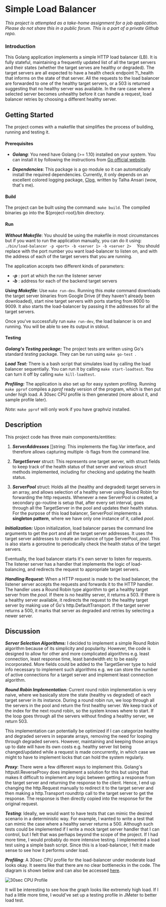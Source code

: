# Simple Load Balancer

_This project is attempted as a take-home assignment for a job application. Please do not share this in a public forum. This is a part of a private Github repo._

### Introduction

This Golang application implements a simple HTTP load balancer (LB). It is fully stateful, maintaining a frequently updated list of all the target servers and their states (whether the target serves are healthy or degraded). The target servers are all expected to have a health check endpoint ?\\\_health that informs on the state of that server. All the requests to the load balancer are forwarded to one of the healthy target servers, or a 503 is returned suggesting that no healthy server was available. In the rare case where a selected server becomes unhealthy before it can handle a request, load balancer retries by choosing a different healthy server.

## Getting Started

The project comes with a makefile that simplifies the process of building, running and testing it.

#### Prerequisites

* **_Golang_**: You need have Golang (>= 1.10) installed on your system. You can install it by following the instructions from [Go official website](https://golang.org/).

* **_Dependencies_**: This package is a go module so it can automatically install the required dependencies. Currently, it only depends on an excellent colored logging package, [Clog](https://github.com/teejays/clog), written by Talha Ansari (wow, that's me).

#### Build

The project can be built using the command: ```make build```. The compiled binaries go into the ${project-root}/bin directory.

#### Run

**_Without Makefile_**: You should be using the makefile in most circumstances but if you want to run the application manually, you can do it using:
 ```./bin/load-balancer -p <port> -b <server 1> -b <server 2>  ```
You should replace <port> with the port number you want load-balancer to listen on, and <server _n_> with the address of each of the target servers that you are running.

The application accepts two different kinds of parameters:

* **_-p_** : port at which the run the listener server
* **_-b_** : address for each of the backend target servers

**_Using Makefile_**: Use ```make run-dev```. Running this _make_ command downloads the target server binaries from Google Drive (if they haven't already been downloaded), start nine target servers with ports starting from 9000 to 9009. It also starts the load-balancer by passing it the addresses for all the target servers.

Once you've successfully run ```make run-dev```, the load balancer is on and running. You will be able to see its output in stdout. 

#### Testing

**_Golang's Testing package:_** The project tests are written using Go's standard _testing_ package. They can be run using ```make go-test ```. 

**_Load Test:_** There is a bash script that simulates load by calling the load balancer sequentially. You can run it by calling ```make start-loadtest```. You can turn it off by calling ```make kill-loadtest```.

**_Profiling:_** The application is also set up for easy system profiling. Running ```make pprof``` compiles a _pprof_ ready version of the program, which is then put under high load. A 30sec CPU profile is then generated (more about it, and sample profile later).

_Note:_ ```make pprof``` will only work if you have graphviz installed.


## Description

This project code has three main components/entities:

1. **_ServerAddresses_** []string: This implements the flag.Var interface, and therefore allows capturing multiple -b flags from the command line.

2. **_TargetServer_** struct: This represents one target server, with struct fields to keep track of the health status of that server and various struct methods implemented, including for checking and updating the health status.

3. **_ServerPool_** struct: Holds all the (healthy and degraded) target servers in an array, and allows selection of a healthy server using Round Robin for forwarding the http requests. Whenever a new ServerPool is created, a secondary go-routine is setup that, after every set interval, goes through all the TargetServer in the pool and updates their health status. For the purpose of this load balancer, ServerPool implements a **singleton pattern**, where we have only one instance of it, called _pool_.

**_Initialization:_** Upon initialization, load balancer parses the command line arguments to get the port and all the target server addresses. It uses the target server addresses to create an instance of type ServerPool, _pool_. This is also starts a goroutine to periodically check the health status of the target servers.

Eventually, the load balancer starts it's own server to listen for requests. The listener server has a handler that implements the logic of load-balancing, and redirects the request to appropriate target servers.

**_Handling Request:_** When a HTTP request is made to the load balancer, the listener server accepts the requests and forwards it to the HTTP handler. The handler uses a Round Robin type algorithm to get a healthy target server from the _pool_. If there is no healthy server, it returns a 503. If there is a healthy server available, it redirects the request to the healthy target server by making use of Go's http.DefaultTransport. If the target server returns a 500, it marks that server as degraded and retries by selecting a newer server.


## Discussion

**_Server Selection Algorithms:_** I decided to implement a simple Round Robin algorithm because of its simplicity and popularity. However, the code is designed to allow for other and more complicated algorithms e.g. least connection, least response time, least bandwidth etc to be easily incorporated. More fields could be added to the TargetServer type to hold info necessary to implement such algorithms e.g. we can store the number of active connections for a target server and implement least connection algorithm.


**_Round Robin Implementation:_** Current round robin implementation is very naive, where we basically store the state (healthy vs degraded) of each target server in its instance. During a round robin run, we loop through all the servers in the pool and return the first healthy server. We keep track of the index for the next round robin, so the system knows where to start. If the loop goes through all the servers without finding a healthy server, we return 503.

This implementation can potentially be optimized if I can categorize healthy and degraded servers in separate arrays, removing the need for looping through degraded servers. However, maintaining and keeping those arrays up to date will have its own costs e.g. healthy server list being changed/updated while a request is made concurrently, in which case we might to have to implement locks that can hold the system regularly.

**_Proxy_**: There were a few different ways to implement this. Golang's httputil.ReverseProxy does implement a solution for this but using that makes it difficult to implement any logic between getting a response from the target server and returning the response to the client. Hence, I end up changing the http.Request manually to redirect it to the target server and then making a http.Transport roundtrip call to the target server to get the response. The response is then directly copied into the response for the original request.


**_Testing_**: Ideally, we would  want to have tests that can mimic the desired scenario in a deterministic way. For example, I wanted to write a test that can mimic the case where a healthy server returns a 500. Although such tests could be implemented if I write a mock target server handler that I can control, but I felt that was perhaps beyond the scope of the project. If I had more time, I would probably do more intensive testing. I implemented a load test using a simple bash script. Since this is a load-balancer, I felt it made sense to see how it performs under load.


**_Profiling_**: A 30sec CPU profile for the load-balancer under moderate load looks okay. It seems like that there are no clear bottlenecks in the code. The diagram is shown below and can also be accessed [here](https://imgur.com/a/Qadz6ZD).

![30sec CPU Profile](https://i.imgur.com/9gRIVt7.png)

It will be interesting to see how the graph looks like extremely high load. If I had a little more time, I would've set up a testing profile in JMeter to better load test.